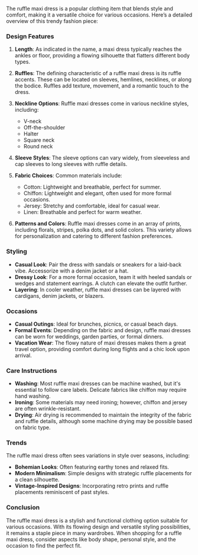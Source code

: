 The ruffle maxi dress is a popular clothing item that blends style and comfort, making it a versatile choice for various occasions. Here’s a detailed overview of this trendy fashion piece:

### Design Features
1. **Length**: As indicated in the name, a maxi dress typically reaches the ankles or floor, providing a flowing silhouette that flatters different body types.

2. **Ruffles**: The defining characteristic of a ruffle maxi dress is its ruffle accents. These can be located on sleeves, hemlines, necklines, or along the bodice. Ruffles add texture, movement, and a romantic touch to the dress.

3. **Neckline Options**: Ruffle maxi dresses come in various neckline styles, including:
   - V-neck
   - Off-the-shoulder
   - Halter
   - Square neck
   - Round neck

4. **Sleeve Styles**: The sleeve options can vary widely, from sleeveless and cap sleeves to long sleeves with ruffle details.

5. **Fabric Choices**: Common materials include:
   - Cotton: Lightweight and breathable, perfect for summer.
   - Chiffon: Lightweight and elegant, often used for more formal occasions.
   - Jersey: Stretchy and comfortable, ideal for casual wear.
   - Linen: Breathable and perfect for warm weather.

6. **Patterns and Colors**: Ruffle maxi dresses come in an array of prints, including florals, stripes, polka dots, and solid colors. This variety allows for personalization and catering to different fashion preferences.

### Styling
- **Casual Look**: Pair the dress with sandals or sneakers for a laid-back vibe. Accessorize with a denim jacket or a hat.
- **Dressy Look**: For a more formal occasion, team it with heeled sandals or wedges and statement earrings. A clutch can elevate the outfit further.
- **Layering**: In cooler weather, ruffle maxi dresses can be layered with cardigans, denim jackets, or blazers.

### Occasions
- **Casual Outings**: Ideal for brunches, picnics, or casual beach days.
- **Formal Events**: Depending on the fabric and design, ruffle maxi dresses can be worn for weddings, garden parties, or formal dinners.
- **Vacation Wear**: The flowy nature of maxi dresses makes them a great travel option, providing comfort during long flights and a chic look upon arrival.

### Care Instructions
- **Washing**: Most ruffle maxi dresses can be machine washed, but it's essential to follow care labels. Delicate fabrics like chiffon may require hand washing.
- **Ironing**: Some materials may need ironing; however, chiffon and jersey are often wrinkle-resistant.
- **Drying**: Air drying is recommended to maintain the integrity of the fabric and ruffle details, although some machine drying may be possible based on fabric type.

### Trends
The ruffle maxi dress often sees variations in style over seasons, including:
- **Bohemian Looks**: Often featuring earthy tones and relaxed fits.
- **Modern Minimalism**: Simple designs with strategic ruffle placements for a clean silhouette.
- **Vintage-Inspired Designs**: Incorporating retro prints and ruffle placements reminiscent of past styles.

### Conclusion
The ruffle maxi dress is a stylish and functional clothing option suitable for various occasions. With its flowing design and versatile styling possibilities, it remains a staple piece in many wardrobes. When shopping for a ruffle maxi dress, consider aspects like body shape, personal style, and the occasion to find the perfect fit.